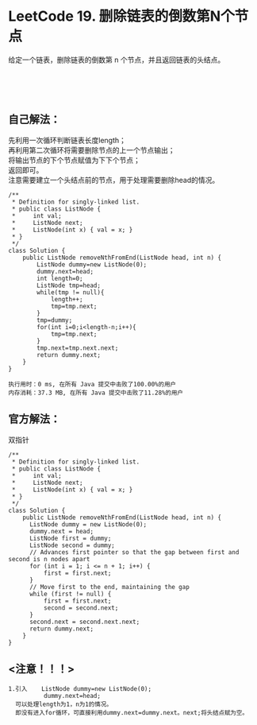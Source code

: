 #    LeetCode 19. 删除链表的倒数第N个节点

给定一个链表，删除链表的倒数第 n 个节点，并且返回链表的头结点。</br>


</br></br></br>

##    自己解法：
先利用一次循环判断链表长度length；</br>
再利用第二次循环将需要删除节点的上一个节点输出；</br>
将输出节点的下个节点赋值为下下个节点；</br>
返回即可。</br>
注意需要建立一个头结点前的节点，用于处理需要删除head的情况。</br>
```
/**
 * Definition for singly-linked list.
 * public class ListNode {
 *     int val;
 *     ListNode next;
 *     ListNode(int x) { val = x; }
 * }
 */
class Solution {
    public ListNode removeNthFromEnd(ListNode head, int n) {
        ListNode dummy=new ListNode(0);
        dummy.next=head;
        int length=0;
        ListNode tmp=head;
        while(tmp != null){
            length++;
            tmp=tmp.next;
        }
        tmp=dummy;
        for(int i=0;i<length-n;i++){
            tmp=tmp.next;
        }
        tmp.next=tmp.next.next;
        return dummy.next;
    }
}
```
```
执行用时：0 ms, 在所有 Java 提交中击败了100.00%的用户
内存消耗：37.3 MB, 在所有 Java 提交中击败了11.28%的用户
```


##    官方解法：
双指针</br>
```
/**
 * Definition for singly-linked list.
 * public class ListNode {
 *     int val;
 *     ListNode next;
 *     ListNode(int x) { val = x; }
 * }
 */
class Solution {
    public ListNode removeNthFromEnd(ListNode head, int n) {
      ListNode dummy = new ListNode(0);
      dummy.next = head;
      ListNode first = dummy;
      ListNode second = dummy;
      // Advances first pointer so that the gap between first and second is n nodes apart
      for (int i = 1; i <= n + 1; i++) {
          first = first.next;
      }
      // Move first to the end, maintaining the gap
      while (first != null) {
          first = first.next;
          second = second.next;
      }
      second.next = second.next.next;
      return dummy.next;
    }
}
```


## <注意！！！>
```
1.引入    ListNode dummy=new ListNode(0);
          dummy.next=head;
  可以处理length为1，n为1的情况。
  即没有进入for循环，可直接利用dummy.next=dummy.next。next;将头结点赋为空。
```
